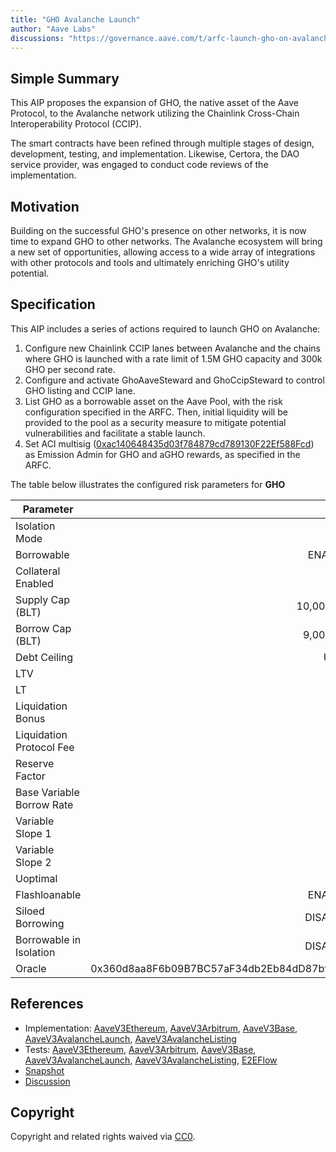 ```yaml
---
title: "GHO Avalanche Launch"
author: "Aave Labs"
discussions: "https://governance.aave.com/t/arfc-launch-gho-on-avalanche-set-aci-as-emissions-manager-for-rewards/19339"
---
```


## Simple Summary

This AIP proposes the expansion of GHO, the native asset of the Aave Protocol, to the Avalanche network utilizing the Chainlink Cross-Chain Interoperability Protocol (CCIP).

The smart contracts have been refined through multiple stages of design, development, testing, and implementation. Likewise, Certora, the DAO service provider, was engaged to conduct code reviews of the implementation.

## Motivation

Building on the successful GHO's presence on other networks, it is now time to expand GHO to other networks. The Avalanche ecosystem will bring a new set of opportunities, allowing access to a wide array of integrations with other protocols and tools and ultimately enriching GHO's utility potential.

## Specification

This AIP includes a series of actions required to launch GHO on Avalanche:

1. Configure new Chainlink CCIP lanes between Avalanche and the chains where GHO is launched with a rate limit of 1.5M GHO capacity and 300k GHO per second rate.
2. Configure and activate GhoAaveSteward and GhoCcipSteward to control GHO listing and CCIP lane.
3. List GHO as a borrowable asset on the Aave Pool, with the risk configuration specified in the ARFC. Then, initial liquidity will be provided to the pool as a security measure to mitigate potential vulnerabilities and facilitate a stable launch.
4. Set ACI multisig ([0xac140648435d03f784879cd789130F22Ef588Fcd](https://avascan.info/blockchain/all/address/0xac140648435d03f784879cd789130F22Ef588Fcd)) as Emission Admin for GHO and aGHO rewards, as specified in the ARFC.

The table below illustrates the configured risk parameters for **GHO**

| Parameter                 |                                      Value |
| ------------------------- | -----------------------------------------: |
| Isolation Mode            |                                      false |
| Borrowable                |                                    ENABLED |
| Collateral Enabled        |                                      false |
| Supply Cap (BLT)          |                                 10,000,000 |
| Borrow Cap (BLT)          |                                  9,000,000 |
| Debt Ceiling              |                                      USD 0 |
| LTV                       |                                        0 % |
| LT                        |                                        0 % |
| Liquidation Bonus         |                                        0 % |
| Liquidation Protocol Fee  |                                        0 % |
| Reserve Factor            |                                       10 % |
| Base Variable Borrow Rate |                                        0 % |
| Variable Slope 1          |                                      5.5 % |
| Variable Slope 2          |                                       50 % |
| Uoptimal                  |                                       90 % |
| Flashloanable             |                                    ENABLED |
| Siloed Borrowing          |                                   DISABLED |
| Borrowable in Isolation   |                                   DISABLED |
| Oracle                    | 0x360d8aa8F6b09B7BC57aF34db2Eb84dD87bf4d12 |

## References

- Implementation: [AaveV3Ethereum](), [AaveV3Arbitrum](), [AaveV3Base](), [AaveV3AvalancheLaunch](), [AaveV3AvalancheListing]()
- Tests: [AaveV3Ethereum](), [AaveV3Arbitrum](), [AaveV3Base](), [AaveV3AvalancheLaunch](), [AaveV3AvalancheListing](), [E2EFlow]()
- [Snapshot](https://snapshot.org/#/aave.eth/proposal/0x2aed7eb8b03cb3f961cbf790bf2e2e1e449f841a4ad8bdbcdd223bb6ac69e719)
- [Discussion](https://governance.aave.com/t/arfc-launch-gho-on-avalanche-set-aci-as-emissions-manager-for-rewards/19339)

## Copyright

Copyright and related rights waived via [CC0](https://creativecommons.org/publicdomain/zero/1.0/).
